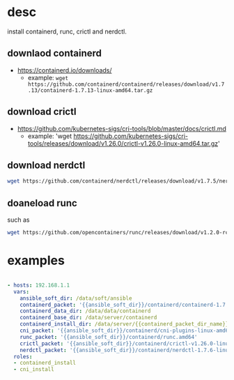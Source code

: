 # desc

install containerd, runc, crictl and nerdctl.

## downlaod containerd

* https://containerd.io/downloads/
    * example: `wget https://github.com/containerd/containerd/releases/download/v1.7.13/containerd-1.7.13-linux-amd64.tar.gz`


## download crictl

* https://github.com/kubernetes-sigs/cri-tools/blob/master/docs/crictl.md
    * example: 'wget https://github.com/kubernetes-sigs/cri-tools/releases/download/v1.26.0/crictl-v1.26.0-linux-amd64.tar.gz'


## download nerdctl

```bash
wget https://github.com/containerd/nerdctl/releases/download/v1.7.5/nerdctl-1.7.5-linux-amd64.tar.gz

```

## doaneload runc

such as
```bash
wget https://github.com/opencontainers/runc/releases/download/v1.2.0-rc.2/runc.amd64
```


# examples


```yaml

- hosts: 192.168.1.1
  vars:
    ansible_soft_dir: /data/soft/ansible
    containerd_packet: '{{ansible_soft_dir}}/containerd/containerd-1.7.21-linux-amd64.tar.gz'
    containerd_data_dir: /data/data/containerd
    containerd_base_dir: /data/server/containerd
    containerd_install_dir: /data/server/{{containerd_packet_dir_name}}
    cni_packet: '{{ansible_soft_dir}}/containerd/cni-plugins-linux-amd64-v1.5.1.tgz'
    runc_packet: '{{ansible_soft_dir}}/containerd/runc.amd64'
    crictl_packet: '{{ansible_soft_dir}}/containerd/crictl-v1.26.0-linux-amd64.tar.gz'
    nerdctl_packet: '{{ansible_soft_dir}}/containerd/nerdctl-1.7.6-linux-amd64.tar.gz'
  roles:
  - containerd_install
  - cni_install
```
